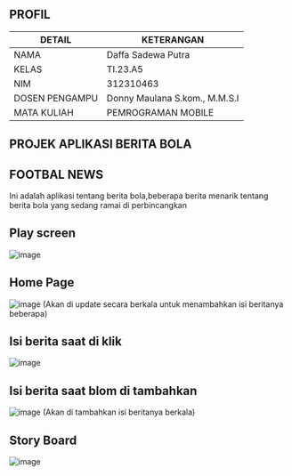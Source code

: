 ## PROFIL
| DETAIL    | KETERANGAN      |
| ----------- | --------------- |
| NAMA       | Daffa Sadewa Putra   |
| KELAS       | TI.23.A5        |
|NIM         | 312310463     |
|DOSEN PENGAMPU| Donny Maulana S.kom., M.M.S.I |
| MATA KULIAH | PEMROGRAMAN MOBILE |

## PROJEK APLIKASI BERITA BOLA 

## FOOTBAL NEWS

Ini adalah aplikasi tentang berita bola,beberapa berita menarik tentang berita bola yang sedang ramai di perbincangkan

## Play screen
![image](https://github.com/user-attachments/assets/8bcd4143-319c-4dd5-9d15-f10fdf25ccb2)


## Home Page
![image](https://github.com/user-attachments/assets/a6bb26d8-2076-4040-bfda-5fa37e0eef30)
(Akan di update secara berkala untuk menambahkan isi beritanya beberapa)


## Isi berita saat di klik
![image](https://github.com/user-attachments/assets/cdba0a39-033b-45fb-902a-5e651808c904)

## Isi berita saat blom di tambahkan
![image](https://github.com/user-attachments/assets/458b443f-b21b-439e-9d63-acc4a115e1ad)
(Akan di tambahkan isi beritanya berkala)


## Story Board
![image](https://github.com/user-attachments/assets/5bdb53bb-6c7d-49db-bdd2-289841700b5c)









